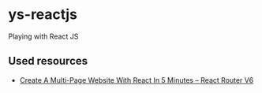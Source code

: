 # ys-reactjs #
Playing with React JS

## Used resources ##
* [Create A Multi-Page Website With React In 5 Minutes – React Router V6](https://www.techomoro.com/how-to-create-a-multi-page-website-with-react-in-5-minutes/)
